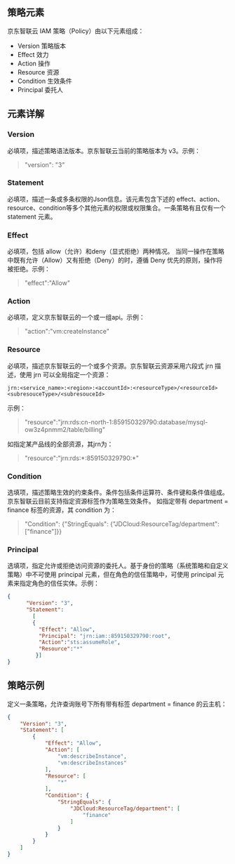 ## 策略元素
京东智联云 IAM 策略（Policy）由以下元素组成：
- Version 策略版本
- Effect 效力
- Action 操作
- Resource 资源
- Condition 生效条件
- Principal 委托人

## 元素详解

### Version
必填项，描述策略语法版本。京东智联云当前的策略版本为 v3。示例：
> "version": "3"

### Statement
必填项，描述一条或多条权限的Json信息。该元素包含下述的 effect、action、resource、condition等多个其他元素的权限或权限集合。一条策略有且仅有一个statement 元素。

### Effect
必填项，包括 allow（允许）和deny（显式拒绝）两种情况。
当同一操作在策略中既有允许（Allow）又有拒绝（Deny）的时，遵循 Deny 优先的原则，操作将被拒绝。示例：
> "effect":"Allow"

### Action
必填项，定义京东智联云的一个或一组api。示例：
> "action":"vm:createInstance"

### Resource
必填项，描述京东智联云的一个或多个资源。京东智联云资源采用六段式 jrn 描述，使用 jrn 可以全局指定一个资源：

    jrn:<service_name>:<region>:<accountId>:<resourceType>/<resourceId><subresouceType>/<subresouceId>
    
示例：
> "resource":"jrn:rds:cn-north-1:859150329790:database/mysql-ow3z4pnmm2/table/billing"

如指定某产品线的全部资源，其jrn为：
> "resource":"jrn:rds:\*:859150329790:\*"

### Condition
选填项，描述策略生效的约束条件。条件包括条件运算符、条件键和条件值组成。京东智联云目前支持指定资源标签作为策略生效条件。
如指定带有 department = finance 标签的资源，其 condition 为：
> "Condition": {"StringEquals": {"JDCloud:ResourceTag/department":\["finance"\]}}

### Principal
选填项，指定允许或拒绝访问资源的委托人。基于身份的策略（系统策略和自定义策略）中不可使用 principal 元素，但在角色的信任策略中，可使用 principal 元素来指定角色的信任实体。示例：
```json
{
      "Version": "3",
      "Statement":
        [
        {
          "Effect": "Allow",
          "Principal": "jrn:iam::859150329790:root",
          "Action":"sts:assumeRole",
          "Resource":"*"
         }]
}
```

## 策略示例
定义一条策略，允许查询账号下所有带有标签 department = finance 的云主机：
```json
{
	"Version": "3",
	"Statement": [
		{
			"Effect": "Allow",
			"Action": [
				"vm:describeInstance",
				"vm:describeInstances"
			],
			"Resource": [
				"*"
			],
			"Condition": {
				"StringEquals": {
					"JDCloud:ResourceTag/department": [
						"finance"
					]
				}
			}
		}
	]
}
```
